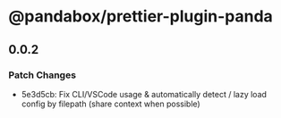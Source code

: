 # @pandabox/prettier-plugin-panda

## 0.0.2

### Patch Changes

- 5e3d5cb: Fix CLI/VSCode usage & automatically detect / lazy load config by filepath (share context when possible)
